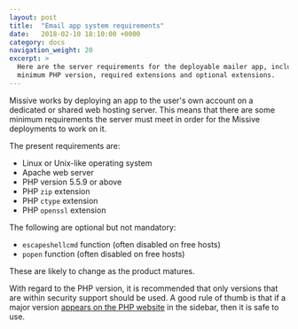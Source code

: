 ```yaml
---
layout: post
title:  "Email app system requirements"
date:   2018-02-10 18:10:00 +0000
category: docs
navigation_weight: 20
excerpt: >
  Here are the server requirements for the deployable mailer app, including
  minimum PHP version, required extensions and optional extensions.
---
```


Missive works by deploying an app to the user's own account on a dedicated or
shared web hosting server. This means that there are some minimum requirements
the server must meet in order for the Missive deployments to work on it.

The present requirements are:

* Linux or Unix-like operating system
* Apache web server
* PHP version 5.5.9 or above
* PHP `zip` extension
* PHP `ctype` extension
* PHP `openssl` extension

The following are optional but not mandatory:

* `escapeshellcmd` function (often disabled on free hosts)
* `popen` function (often disabled on free hosts)

These are likely to change as the product matures.

With regard to the PHP version, it is recommended that only versions that are within
security support should be used. A good rule of thumb is that if a major version
[appears on the PHP website](https://php.net/) in the sidebar, then it is safe to use.
